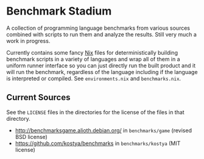 # Benchmark Stadium

A collection of programming language benchmarks from various sources combined with scripts to run them and analyze the results.
Still very much a work in progress.

Currently contains some fancy [Nix](http://nixos.org/) files for deterministically building benchmark scripts in a variety of languages and wrap
all of them in a uniform runner interface so you can just directly run the built product and it will run the benchmark, regardless of the language
including if the language is interpreted or compiled. See `environments.nix` and `benchmarks.nix`.

## Current Sources
See the `LICENSE` files in the directories for the license of the files in that directory.

- <http://benchmarksgame.alioth.debian.org/> in `benchmarks/game` (revised BSD license)
- <https://github.com/kostya/benchmarks> in `benchmarks/kostya` (MIT license)
